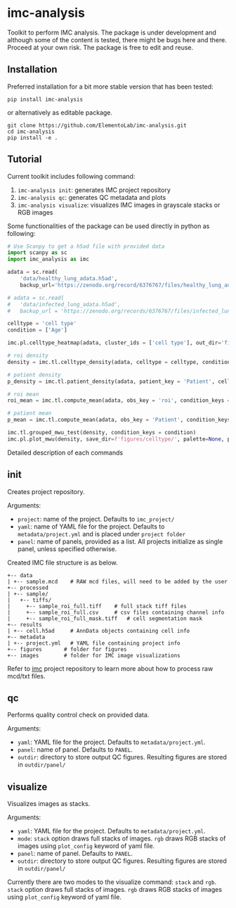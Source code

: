 # imc-analysis

Toolkit to perform IMC analysis. The package is under development and although some of the content is tested, there might be bugs here and there. Proceed at your own risk.
The package is free to edit and reuse.

## Installation
Preferred installation for a bit more stable version that has been tested:
```
pip install imc-analysis
```
or alternatively as editable package.
```
git clone https://github.com/ElementoLab/imc-analysis.git
cd imc-analysis
pip install -e .
```

## Tutorial

Current toolkit includes following command:

1. `imc-analysis init`: generates IMC project repository
2. `imc-analysis qc`: generates QC metadata and plots
3. `imc-analysis visualize`: visualizes IMC images in grayscale stacks or RGB images

Some functionalities of the package can be used directly in python as following:

```python
# Use Scanpy to get a h5ad file with provided data
import scanpy as sc
import imc_analysis as imc

adata = sc.read(
    'data/healthy_lung_adata.h5ad',
    backup_url='https://zenodo.org/record/6376767/files/healthy_lung_adata.h5ad?download=1')

# adata = sc.read(
#   'data/infected_lung_adata.h5ad',
#   backup_url = 'https://zenodo.org/records/6376767/files/infected_lung_adata.h5ad?download=1')

celltype = 'cell type'
condition = ['Age']

imc.pl.celltype_heatmap(adata, cluster_ids = ['cell type'], out_dir='figures/celltype/heatmap/')

# roi density
density = imc.tl.celltype_density(adata, celltype = celltype, condition_keys = condition)

# patient density
p_density = imc.tl.patient_density(adata, patient_key = 'Patient', celltype_key = celltype, condition_keys = condition)

# roi mean
roi_mean = imc.tl.compute_mean(adata, obs_key = 'roi', condition_keys = condition)

# patient mean
p_mean = imc.tl.compute_mean(adata, obs_key = 'Patient', condition_keys = condition)

imc.tl.grouped_mwu_test(density, condition_keys = condition)
imc.pl.plot_mwu(density, save_dir=f'figures/celltype/', palette=None, pval_form='star')

```

Detailed description of each commands

## init
Creates project repository.

Arguments:
  - `project`: name of the project. Defaults to `imc_project/`
  - `yaml`: name of YAML file for the project. Defaults to `metadata/project.yml` and is placed under `project folder`
  - `panel`: name of panels, provided as a list. All projects initialize as single panel, unless specified otherwise.


Created IMC file structure is as below.
```
+-- data 
| +-- sample.mcd    # RAW mcd files, will need to be added by the user
+-- processed
| +-- sample/
|   +-- tiffs/
|     +-- sample_roi_full.tiff    # full stack tiff files
|     +-- sample_roi_full.csv     # csv files containing channel info 
|     +-- sample_roi_full_mask.tiff   # cell segmentation mask
+-- results
| +-- cell.h5ad     # AnnData objects containing cell info 
+-- metadata
| +-- project.yml   # YAML file containing project info
+-- figures       # folder for figures
+-- images        # folder for IMC image visualizations
```

Refer to [imc](https://github.com/ElementoLab/imc) project repository to learn more about how to process raw mcd/txt files.

## qc
Performs quality control check on provided data.

Arguments:
  - `yaml`: YAML file for the project. Defaults to `metadata/project.yml`.
  - `panel`: name of panel. Defaults to `PANEL`.
  - `outdir`: directory to store output QC figures. Resulting figures are stored in `outdir/panel/`


## visualize
Visualizes images as stacks.

Arguments:
  - `yaml`: YAML file for the project. Defaults to `metadata/project.yml`.
  - `mode`: `stack` option draws full stacks of images. `rgb` draws RGB stacks of images using `plot_config` keyword of yaml file.
  - `panel`: name of panel. Defaults to `PANEL`.
  - `outdir`: directory to store output QC figures. Resulting figures are stored in `outdir/panel/`


Currently there are two modes to the visualize command: `stack` and `rgb`. `stack` option draws full stacks of images. `rgb` draws RGB stacks of images using `plot_config` keyword of yaml file.

